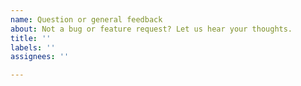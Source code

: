 ```yaml
---
name: Question or general feedback
about: Not a bug or feature request? Let us hear your thoughts.
title: ''
labels: ''
assignees: ''

---
```

